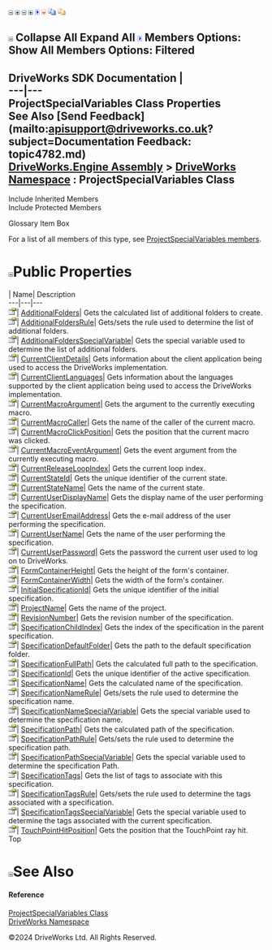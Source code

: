 ![](dotnetimages/collapse.gif) ![](dotnetimages/expand.gif) ![](dotnetimages/collapse.gif) ![](dotnetimages/expand.gif) ![](dotnetimages/drpdown.gif) ![](dotnetimages/drpdown_orange.gif) ![](dotnetimages/copycode.gif) ![](dotnetimages/copycodeHighlight.gif)

![](dotnetimages/collapse.gif) Collapse All Expand All ![](dotnetimages/drpdown.gif) Members Options: Show All  Members Options: Filtered   
---  
DriveWorks SDK Documentation  |   
---|---  
ProjectSpecialVariables Class Properties   
See Also [Send Feedback](mailto:apisupport@driveworks.co.uk?subject=Documentation Feedback: topic4782.md)  
[DriveWorks.Engine Assembly](topic2156.md) > [DriveWorks Namespace](topic2159.md) : ProjectSpecialVariables Class  
---  
  
Include Inherited Members    
Include Protected Members    


Glossary Item Box

For a list of all members of this type, see [ProjectSpecialVariables members](topic4783.md).

# ![](dotnetimages/collapse.gif)Public Properties

| Name| Description  
---|---|---  
![Public Property](dotnetimages/publicProperty.gif)| [AdditionalFolders](topic4798.md)| Gets the calculated list of additional folders to create.   
![Public Property](dotnetimages/publicProperty.gif)| [AdditionalFoldersRule](topic4799.md)| Gets/sets the rule used to determine the list of additional folders.   
![Public Property](dotnetimages/publicProperty.gif)| [AdditionalFoldersSpecialVariable](topic4800.md)| Gets the special variable used to determine the list of additional folders.   
![Public Property](dotnetimages/publicProperty.gif)| [CurrentClientDetails](topic4801.md)| Gets information about the client application being used to access the DriveWorks implementation.   
![Public Property](dotnetimages/publicProperty.gif)| [CurrentClientLanguages](topic4802.md)| Gets information about the languages supported by the client application being used to access the DriveWorks implementation.   
![Public Property](dotnetimages/publicProperty.gif)| [CurrentMacroArgument](topic4803.md)| Gets the argument to the currently executing macro.   
![Public Property](dotnetimages/publicProperty.gif)| [CurrentMacroCaller](topic4804.md)| Gets the name of the caller of the current macro.   
![Public Property](dotnetimages/publicProperty.gif)| [CurrentMacroClickPosition](topic4805.md)| Gets the position that the current macro was clicked.   
![Public Property](dotnetimages/publicProperty.gif)| [CurrentMacroEventArgument](topic4806.md)| Gets the event argument from the currently executing macro.   
![Public Property](dotnetimages/publicProperty.gif)| [CurrentReleaseLoopIndex](topic4807.md)| Gets the current loop index.   
![Public Property](dotnetimages/publicProperty.gif)| [CurrentStateId](topic4808.md)| Gets the unique identifier of the current state.   
![Public Property](dotnetimages/publicProperty.gif)| [CurrentStateName](topic4809.md)| Gets the name of the current state.   
![Public Property](dotnetimages/publicProperty.gif)| [CurrentUserDisplayName](topic4810.md)| Gets the display name of the user performing the specification.   
![Public Property](dotnetimages/publicProperty.gif)| [CurrentUserEmailAddress](topic4811.md)| Gets the e-mail address of the user performing the specification.   
![Public Property](dotnetimages/publicProperty.gif)| [CurrentUserName](topic4812.md)| Gets the name of the user performing the specification.   
![Public Property](dotnetimages/publicProperty.gif)| [CurrentUserPassword](topic4813.md)| Gets the password the current user used to log on to DriveWorks.   
![Public Property](dotnetimages/publicProperty.gif)| [FormContainerHeight](topic4814.md)| Gets the height of the form's container.   
![Public Property](dotnetimages/publicProperty.gif)| [FormContainerWidth](topic4815.md)| Gets the width of the form's container.   
![Public Property](dotnetimages/publicProperty.gif)| [InitialSpecificationId](topic4816.md)| Gets the unique identifier of the initial specification.   
![Public Property](dotnetimages/publicProperty.gif)| [ProjectName](topic4817.md)| Gets the name of the project.   
![Public Property](dotnetimages/publicProperty.gif)| [RevisionNumber](topic4818.md)| Gets the revision number of the specification.   
![Public Property](dotnetimages/publicProperty.gif)| [SpecificationChildIndex](topic4819.md)| Gets the index of the specification in the parent specification.   
![Public Property](dotnetimages/publicProperty.gif)| [SpecificationDefaultFolder](topic4820.md)| Gets the path to the default specification folder.   
![Public Property](dotnetimages/publicProperty.gif)| [SpecificationFullPath](topic4821.md)| Gets the calculated full path to the specification.   
![Public Property](dotnetimages/publicProperty.gif)| [SpecificationId](topic4822.md)| Gets the unique identifier of the active specification.   
![Public Property](dotnetimages/publicProperty.gif)| [SpecificationName](topic4823.md)| Gets the calculated name of the specification.   
![Public Property](dotnetimages/publicProperty.gif)| [SpecificationNameRule](topic4824.md)| Gets/sets the rule used to determine the specification name.   
![Public Property](dotnetimages/publicProperty.gif)| [SpecificationNameSpecialVariable](topic4825.md)| Gets the special variable used to determine the specification name.   
![Public Property](dotnetimages/publicProperty.gif)| [SpecificationPath](topic4826.md)| Gets the calculated path of the specification.   
![Public Property](dotnetimages/publicProperty.gif)| [SpecificationPathRule](topic4827.md)| Gets/sets the rule used to determine the specification path.   
![Public Property](dotnetimages/publicProperty.gif)| [SpecificationPathSpecialVariable](topic4828.md)| Gets the special variable used to determine the specification Path.   
![Public Property](dotnetimages/publicProperty.gif)| [SpecificationTags](topic4829.md)| Gets the list of tags to associate with this specification.   
![Public Property](dotnetimages/publicProperty.gif)| [SpecificationTagsRule](topic4830.md)| Gets/sets the rule used to determine the tags associated with a specification.   
![Public Property](dotnetimages/publicProperty.gif)| [SpecificationTagsSpecialVariable](topic4831.md)| Gets the special variable used to determine the tags associated with the current specification.   
![Public Property](dotnetimages/publicProperty.gif)| [TouchPointHitPosition](topic4832.md)| Gets the position that the TouchPoint ray hit.   
Top

# ![](dotnetimages/collapse.gif)See Also

#### Reference

[ProjectSpecialVariables Class](topic4782.md)   
[DriveWorks Namespace](topic2159.md)

©2024 DriveWorks Ltd. All Rights Reserved.
